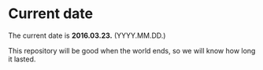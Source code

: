 # Current date

The current date is **2016.03.23.** (YYYY.MM.DD.)

This repository will be good when the world ends, so we will know how long it lasted.